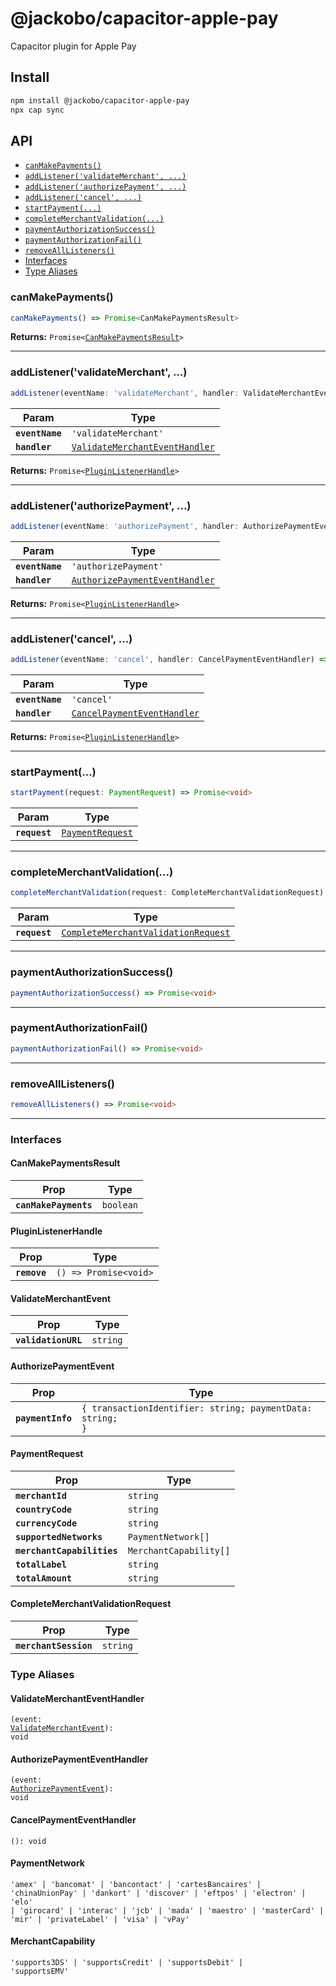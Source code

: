 # @jackobo/capacitor-apple-pay

Capacitor plugin for Apple Pay

## Install

```bash
npm install @jackobo/capacitor-apple-pay
npx cap sync
```

## API

<docgen-index>

* [`canMakePayments()`](#canmakepayments)
* [`addListener('validateMerchant', ...)`](#addlistenervalidatemerchant-)
* [`addListener('authorizePayment', ...)`](#addlistenerauthorizepayment-)
* [`addListener('cancel', ...)`](#addlistenercancel-)
* [`startPayment(...)`](#startpayment)
* [`completeMerchantValidation(...)`](#completemerchantvalidation)
* [`paymentAuthorizationSuccess()`](#paymentauthorizationsuccess)
* [`paymentAuthorizationFail()`](#paymentauthorizationfail)
* [`removeAllListeners()`](#removealllisteners)
* [Interfaces](#interfaces)
* [Type Aliases](#type-aliases)

</docgen-index>

<docgen-api>
<!--Update the source file JSDoc comments and rerun docgen to update the docs below-->

### canMakePayments()

```typescript
canMakePayments() => Promise<CanMakePaymentsResult>
```

**Returns:** <code>Promise&lt;<a href="#canmakepaymentsresult">CanMakePaymentsResult</a>&gt;</code>

--------------------


### addListener('validateMerchant', ...)

```typescript
addListener(eventName: 'validateMerchant', handler: ValidateMerchantEventHandler) => Promise<PluginListenerHandle>
```

| Param           | Type                                                                                  |
| --------------- | ------------------------------------------------------------------------------------- |
| **`eventName`** | <code>'validateMerchant'</code>                                                       |
| **`handler`**   | <code><a href="#validatemerchanteventhandler">ValidateMerchantEventHandler</a></code> |

**Returns:** <code>Promise&lt;<a href="#pluginlistenerhandle">PluginListenerHandle</a>&gt;</code>

--------------------


### addListener('authorizePayment', ...)

```typescript
addListener(eventName: 'authorizePayment', handler: AuthorizePaymentEventHandler) => Promise<PluginListenerHandle>
```

| Param           | Type                                                                                  |
| --------------- | ------------------------------------------------------------------------------------- |
| **`eventName`** | <code>'authorizePayment'</code>                                                       |
| **`handler`**   | <code><a href="#authorizepaymenteventhandler">AuthorizePaymentEventHandler</a></code> |

**Returns:** <code>Promise&lt;<a href="#pluginlistenerhandle">PluginListenerHandle</a>&gt;</code>

--------------------


### addListener('cancel', ...)

```typescript
addListener(eventName: 'cancel', handler: CancelPaymentEventHandler) => Promise<PluginListenerHandle>
```

| Param           | Type                                                                            |
| --------------- | ------------------------------------------------------------------------------- |
| **`eventName`** | <code>'cancel'</code>                                                           |
| **`handler`**   | <code><a href="#cancelpaymenteventhandler">CancelPaymentEventHandler</a></code> |

**Returns:** <code>Promise&lt;<a href="#pluginlistenerhandle">PluginListenerHandle</a>&gt;</code>

--------------------


### startPayment(...)

```typescript
startPayment(request: PaymentRequest) => Promise<void>
```

| Param         | Type                                                      |
| ------------- | --------------------------------------------------------- |
| **`request`** | <code><a href="#paymentrequest">PaymentRequest</a></code> |

--------------------


### completeMerchantValidation(...)

```typescript
completeMerchantValidation(request: CompleteMerchantValidationRequest) => Promise<void>
```

| Param         | Type                                                                                            |
| ------------- | ----------------------------------------------------------------------------------------------- |
| **`request`** | <code><a href="#completemerchantvalidationrequest">CompleteMerchantValidationRequest</a></code> |

--------------------


### paymentAuthorizationSuccess()

```typescript
paymentAuthorizationSuccess() => Promise<void>
```

--------------------


### paymentAuthorizationFail()

```typescript
paymentAuthorizationFail() => Promise<void>
```

--------------------


### removeAllListeners()

```typescript
removeAllListeners() => Promise<void>
```

--------------------


### Interfaces


#### CanMakePaymentsResult

| Prop                  | Type                 |
| --------------------- | -------------------- |
| **`canMakePayments`** | <code>boolean</code> |


#### PluginListenerHandle

| Prop         | Type                                      |
| ------------ | ----------------------------------------- |
| **`remove`** | <code>() =&gt; Promise&lt;void&gt;</code> |


#### ValidateMerchantEvent

| Prop                | Type                |
| ------------------- | ------------------- |
| **`validationURL`** | <code>string</code> |


#### AuthorizePaymentEvent

| Prop              | Type                                                                 |
| ----------------- | -------------------------------------------------------------------- |
| **`paymentInfo`** | <code>{ transactionIdentifier: string; paymentData: string; }</code> |


#### PaymentRequest

| Prop                       | Type                              |
| -------------------------- | --------------------------------- |
| **`merchantId`**           | <code>string</code>               |
| **`countryCode`**          | <code>string</code>               |
| **`currencyCode`**         | <code>string</code>               |
| **`supportedNetworks`**    | <code>PaymentNetwork[]</code>     |
| **`merchantCapabilities`** | <code>MerchantCapability[]</code> |
| **`totalLabel`**           | <code>string</code>               |
| **`totalAmount`**          | <code>string</code>               |


#### CompleteMerchantValidationRequest

| Prop                  | Type                |
| --------------------- | ------------------- |
| **`merchantSession`** | <code>string</code> |


### Type Aliases


#### ValidateMerchantEventHandler

<code>(event: <a href="#validatemerchantevent">ValidateMerchantEvent</a>): void</code>


#### AuthorizePaymentEventHandler

<code>(event: <a href="#authorizepaymentevent">AuthorizePaymentEvent</a>): void</code>


#### CancelPaymentEventHandler

<code>(): void</code>


#### PaymentNetwork

<code>'amex' | 'bancomat' | 'bancontact' | 'cartesBancaires' | 'chinaUnionPay' | 'dankort' | 'discover' | 'eftpos' | 'electron' | 'elo' | 'girocard' | 'interac' | 'jcb' | 'mada' | 'maestro' | 'masterCard' | 'mir' | 'privateLabel' | 'visa' | 'vPay'</code>


#### MerchantCapability

<code>'supports3DS' | 'supportsCredit' | 'supportsDebit' | 'supportsEMV'</code>

</docgen-api>
